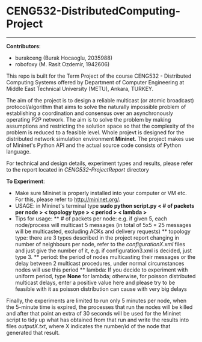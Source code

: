 # CENG532-DistributedComputing-Project
*****************************************************************

**Contributors**: 
* burakceng (Burak Hocaoglu, 2035988)
* robofoxy (M. Rasit Ozdemir, 1942606)

This repo is built for the Term Project of the course CENG532 - Distributed Computing Systems offered by Department of Computer Engineering at Middle East Technical University (METU), Ankara, TURKEY.

The aim of the project is to design a reliable multicast (or atomic broadcast) protocol/algorithm that aims to solve the naturally impossible problem of establishing a coordination and consensus over an asynchronously operating P2P network. The aim is to solve the problem by making assumptions and restricting the solution space so that the complexity of the problem is reduced to a feasible level. Whole projevt is designed for the distributed network simulation environment **Mininet**. The project makes use of Mininet's Python API and the actual source code consists of Python language.

For technical and design details, experiment types and results, please refer to the report located in *CENG532-ProjectReport* directory

**To Experiment**:
* Make sure Mininet is properly installed into your computer or VM etc. For this, please refer to http://mininet.org/.
* USAGE: in Mininet's terminal type **sudo python script.py < # of packets per node > < topology type > < period > < lambda >**
* Tips for usage:
	** # of packets per node: e.g. if given 5, each node/process will multicast 5 messages (in total of 5x5 = 25 messages will be multicasted, excluding ACKs and delivery requests)
	** topology type: there are 3 types described in the project report changing in number of neighbours per node, refer to the *configurationX.xml* files and just give the number of it, e.g. if configuration3.xml is decided, just type 3.
	** period: the period of nodes multicasting their messages or the delay between 2 multicast procedures, under normal circumstances nodes will use this period
	** lambda: If you decide to experiment with uniform period, type **None** for lambda; otherwise, for poisson distributed multicast delays, enter a positive value here and please try to be feasible with it as poisson distribution can cause with very big delays

Finally, the experiments are limited to run only 5 minutes per node, when the 5-minute time is expired, the processes that run the nodes will be killed and after that point an extra of 30 seconds will be used for the Mininet script to tidy up what has obtained from that run and write the results into files *outputX.txt*, where X indicates the number/id of the node that generated that result.
